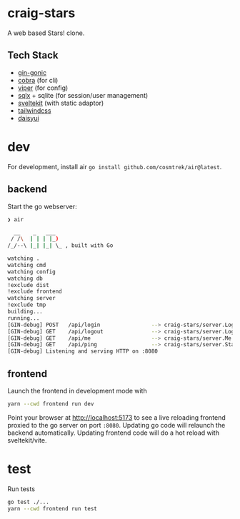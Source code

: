 # craig-stars

A web based Stars! clone.

## Tech Stack

- [gin-gonic](https://github.com/gin-gonic/gin)
- [cobra](https://github.com/spf13/cobra) (for cli)
- [viper](https://github.com/spf13/viper) (for config)
- [sqlx](https://github.com/jmoiron/sqlx) + sqlite (for session/user management)
- [sveltekit](https://kit.svelte.dev) (with static adaptor)
- [tailwindcss](https://tailwindcss.com)
- [daisyui](https://daisyui.com)

# dev

For development, install air `go install github.com/cosmtrek/air@latest`.

## backend

Start the go webserver:

```zsh
❯ air

  __    _   ___
 / /\  | | | |_)
/_/--\ |_| |_| \_ , built with Go

watching .
watching cmd
watching config
watching db
!exclude dist
!exclude frontend
watching server
!exclude tmp
building...
running...
[GIN-debug] POST   /api/login                --> craig-stars/server.Login (5 handlers)
[GIN-debug] GET    /api/logout               --> craig-stars/server.Logout (5 handlers)
[GIN-debug] GET    /api/me                   --> craig-stars/server.Me (6 handlers)
[GIN-debug] GET    /api/ping                 --> craig-stars/server.Start.func2 (5 handlers)
[GIN-debug] Listening and serving HTTP on :8080
```

## frontend

Launch the frontend in development mode with

```zsh
yarn --cwd frontend run dev
```

Point your browser at [http://localhost:5173](http://localhost:5173) to see a live reloading frontend proxied to the go server on port `:8080`. Updating go code will relaunch the backend automatically. Updating frontend code will do a hot reload with sveltekit/vite.

# test

Run tests

```zsh
go test ./...
yarn --cwd frontend run test
```
